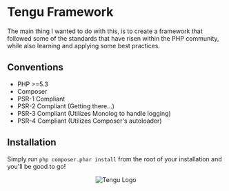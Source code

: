 Tengu Framework
===============
The main thing I wanted to do with this, is to create a framework that followed some of the standards that have risen within the PHP community, while also learning and applying some best practices.

Conventions
-----------
* PHP >=5.3
* Composer
* PSR-1 Compliant
* PSR-2 Compliant (Getting there...)
* PSR-3 Compliant (Utilizes Monolog to handle logging)
* PSR-4 Compliant (Utilizes Composer's autoloader)

Installation
------------
Simply run `php composer.phar install` from the root of your installation and you'll be good to go!

<center><img src="http://i.imgur.com/F4ieeq0.png" title="Tengu Logo"></center>
